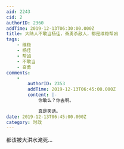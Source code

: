 ```yaml
---
aid: 2243
cid: 2
authorID: 2360
addTime: 2019-12-13T06:30:00.000Z
title: 大陆人不敢当杨佳，奋勇杀敌人，都是维稳帮凶
tags:
    - 维稳
    - 杨佳
    - 帮凶
    - 不敢当
    - 奋勇
comments:
    -
        authorID: 2353
        addTime: 2019-12-13T06:45:00.000Z
        content: |-
            你敢么？你去啊。

            真是笑话。
date: 2019-12-13T06:45:00.000Z
category: 时政
---
```


都该被大洪水淹死…
